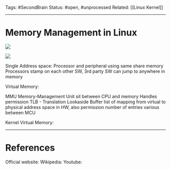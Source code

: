 Tags: #SecondBrain 
Status: #open, #unprocessed
Related: [[Linux Kernel]]

---
# Memory Management in Linux

![](https://www.youtube.com/watch?v=7aONIVSXiJ8)

![](https://www.youtube.com/watch?v=8hVLcyBkSXY)

Single Address space:
	Processor and peripheral using same share memory
	Processors stamp on each other
	SW, 3rd party SW can jump to anywhere in memory

Virtual Memory:


MMU Memory-Management Unit
	sit between CPU and memory
	Handles permission
	TLB - Translation Lookaside Buffer
		list of mapping from virtual to physical address space in HW, also permission
		number of entries various between MCU
		

Kernel Virtual Memory:





---
# References
Official website:
Wikipedia:
Youtube: